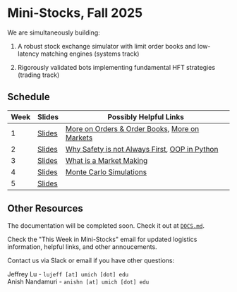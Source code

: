 # Mini-Stocks, Fall 2025

We are simultaneously building:

1. A robust stock exchange simulator with limit order books and low-latency matching engines (systems track)

2. Rigorously validated bots implementing fundamental HFT strategies (trading track)

## Schedule

| **Week** | **Slides** | **Possibly Helpful Links** |
| --- | --- | --- |
| 1 | [Slides](https://docs.google.com/presentation/d/1HSSzH2-Ufh5kkEwkgSWHgj7pwASMvR1moZHCOuUJHrI/edit?usp=sharing) | [More on Orders & Order Books](https://optiver.com/explainers/orders-and-the-order-book/), [More on Markets](https://optiver.com/explainers/how-todays-stock-markets-work/) |
| 2 | [Slides](https://docs.google.com/presentation/d/1iQEGbS9_VWsT1r3T91QMxpnYoqTcMY2HyWwkTVj0jI4/edit?usp=sharing) | [Why Safety is not Always First](https://www.snoyman.com/blog/type-safety-doesnt-matter/), [OOP in Python](https://realpython.com/python3-object-oriented-programming/) |
| 3 | [Slides](https://docs.google.com/presentation/d/14WVJKXcfb_qP2zsm9I5DhivESNt_07FrniMfNoCEUXU/edit?usp=sharing) | [What is a Market Making](https://www.citadelsecurities.com/what-we-do/what-is-a-market-maker/) |
| 4 | [Slides](https://docs.google.com/presentation/d/1Q0EdQm0_Q2r2YpPqFR5g2a4N-dAUEXjgyY7Lrq-n3CQ/edit?usp=sharing) | [Monte Carlo Simulations](https://en.wikipedia.org/wiki/Monte_Carlo_method) |
| 5 | [Slides](https://docs.google.com/presentation/d/1I45ejoqOfYXTKbjSe2IdpA-0wmXOFAh4Kao7zOR0YA8/edit?usp=sharing) | |

## Other Resources

The documentation will be completed soon. Check it out at [`DOCS.md`](DOCS.md).

Check the "This Week in Mini-Stocks" email for updated logistics information, helpful links, and other annoucements.

Contact us via Slack or email if you have other questions:

Jeffrey Lu - `lujeff [at] umich [dot] edu`
<br>
Anish Nandamuri - `anishn [at] umich [dot] edu`
